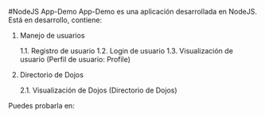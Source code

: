 #NodeJS App-Demo
App-Demo es una aplicación desarrollada en NodeJS.
Está en desarrollo, contiene:

1. Manejo de usuarios

	1.1. Registro de usuario
	1.2. Login de usuario
	1.3. Visualización de usuario (Perfil de usuario: Profile)

2. Directorio de Dojos

	2.1. Visualización de Dojos (Directorio de Dojos)

Puedes probarla en: